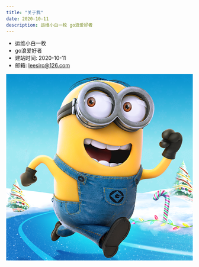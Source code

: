 ```yaml
---
title: "关于我"
date: 2020-10-11 
description: 运维小白一枚 go浪爱好者
---
```


+ 运维小白一枚 
+ go浪爱好者
+ 建站时间: 2020-10-11
+ 邮箱: leesirc@126.com

![leesirc](leesirc.jpg)


